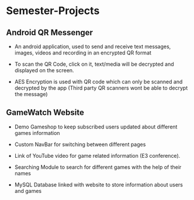 # Semester-Projects

## Android QR Messenger

* An android application, used to send and receive text messages, images, videos and recording in an encrypted QR format

* To scan the QR Code, click on it, text/media will be decrypted and displayed on the screen.

* AES Encryption is used with QR code which can only be scanned and decrypted by the app (Third party QR scanners wont be able to decrypt the message)

## GameWatch Website

* Demo Gameshop to keep subscribed users updated about different games information

* Custom NavBar for switching between different pages

* Link of YouTube video for game related information (E3 conference).

* Searching Module to search for different games with the help of their names

* MySQL Database linked with website to store information about users and games